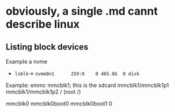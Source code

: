 # obviously, a single .md cannt describe linux

## Listing block devices
Example a nvme
- ``lsblk``-> ``nvme0n1      259:0    0 465.8G  0 disk``

Example: emmc
mmcblk1; this is the sdcard
mmcblk1/mmcblk1p1
mmcblk1/mmcblk1p2 / (root /)

mmcblk0
mmcblk0boot0
mmcblk0boot1 0
